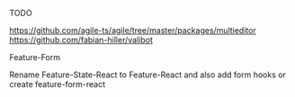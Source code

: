 TODO

https://github.com/agile-ts/agile/tree/master/packages/multieditor
https://github.com/fabian-hiller/valibot


Feature-Form


Rename Feature-State-React to Feature-React and also add form hooks
or create feature-form-react